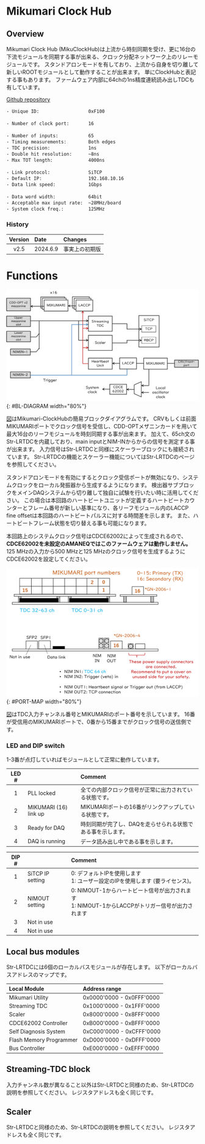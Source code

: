 # Mikumari Clock Hub

## Overview

Mikumari Clock Hub (MikuClockHub)は上流から時刻同期を受け、更に16台の下流モジュールを同期する事が出来る、クロック分配ネットワーク上のリレーモジュールです。
スタンドアロンモードを有しており、上流から自身を切り離して新しいROOTモジュールとして動作することが出来ます。
単にClockHubと表記する事もあります。
ファームウェア内部に64chの1ns精度連続読み出しTDCも有しています。


[Github repository](https://github.com/AMANEQ-official/MikuClockPrim)

```
- Unique ID:                  0xF100

- Number of clock port:       16

- Number of inputs:           65
- Timing measurements:        Both edges
- TDC precision:              1ns
- Double hit resolution:      ~8ns
- Max TOT length:             4000ns

- Link protocol:              SiTCP
- Default IP:                 192.168.10.16
- Data link speed:            1Gbps

- Data word width:            64bit
- Acceptable max input rate:  ~28MHz/board
- System clock freq.:         125MHz
```

### History

|Version|Date|Changes|
|:----:|:----|:----|
|v2.5|2024.6.9|事実上の初期版|

# Functions

![BL-DIAGRAM](block-diagram.png "Simplified block diagram of MikuClockHub."){: #BL-DIAGRAM width="80%"}

[図](#BL-DIAGRAM)はMikumari-ClockHubの簡易ブロックダイアグラムです。
CRVもしくは前面MIKUMARIポートでクロック信号を受信し、CDD-OPTメザニンカードを用いて最大16台のリーフモジュールを時刻同期する事が出来ます。
加えて、65ch文のStr-LRTDCを内蔵しており、main inputとNIM-INからからの信号を測定する事が出来ます。
入力信号はStr-LRTDCと同様にスケーラーブロックにも接続されています。
Str-LRTDCの機能とスケーラー機能についてはStr-LRTDCのページを参照してください。

スタンドアロンモードを有効にするとクロック受信ポートが無効になり、システムクロックをローカル発振器から生成するようになります。
検出器サブブロックをメインDAQシステムから切り離して独自に試験を行いたい時に活用してください。
この場合は本回路のハートビートユニットが定義するハートビートカウンターとフレーム番号が新しい基準になり、各リーフモジュール内のLACCP fine offsetは本回路のハートビートパルスに対する時間差を示します。
また、ハートビートフレーム状態を切り替える事も可能になります。

本回路上のシステムクロック信号はCDCE62002によって生成されるので、**CDCE62002を未設定のAMANEQではこのファームウェアは動作しません。**
125 MHzの入力から500 MHzと125 MHzのクロック信号を生成するようにCDCE62002を設定してください。

![PORT-MAP](port-map.png "Port map of Str-LRTDC"){: #PORT-MAP width="80%"}

[図](#PORT-MAP)はTDC入力チャンネル番号とMIKUMARIのポート番号を示しています。
16番が受信用のMIKUMARIポートで、0番から15番までがクロック信号の送信側です。

### LED and DIP switch

1-3番が点灯していればモジュールとして正常に動作しています。

|LED #||Comment|
|:----:|:----|:----|
|1| PLL locked| 全ての内部クロック信号が正常に出力されている状態です。 |
|2| MIKUMARI (16) link up| MIKUMARIポートの16番がリンクアップしている状態です。 |
|3| Ready for DAQ| 時刻同期が完了し、DAQを走らせられる状態である事を示します。 |
|4| DAQ is running| データ読み出し中である事を示します。 |

|DIP #||Comment|
|:----:|:----|:----|
|1| SiTCP IP setting | 0: デフォルトIPを使用します <br> 1: ユーザー設定のIPを使用します (要ライセンス)。|
|2| NIMOUT setting | 0: NIMOUT-1からハートビート信号が出力されます<br>1: NIMOUT-1からLACCPがトリガー信号が出力されます|
|3| Not in use | |
|4| Not in use | |

## Local bus modules

Str-LRTDCには6個のローカルバスモジュールが存在します。
以下がローカルバスアドレスのマップです。

|Local Module|Address range|
|:----|:----|
|Mikumari Utility        |0x0000'0000 - 0x0FFF'0000|
|Streaming TDC           |0x1000'0000 - 0x1FFF'0000|
|Scaler                  |0x8000'0000 - 0x8FFF'0000|
|CDCE62002 Controller    |0xB000'0000 - 0xBFFF'0000|
|Self Diagnosis System   |0xC000'0000 - 0xCFFF'0000|
|Flash Memory Programmer |0xD000'0000 - 0xDFFF'0000|
|Bus Controller          |0xE000'0000 - 0xEFFF'0000|

## Streaming-TDC block

入力チャンネル数が異なること以外はStr-LRTDCと同様のため、Str-LRTDCの説明を参照してください。
レジスタアドレスも全く同じです。

## Scaler

Str-LRTDCと同様のため、Str-LRTDCの説明を参照してください。
レジスタアドレスも全く同じです。